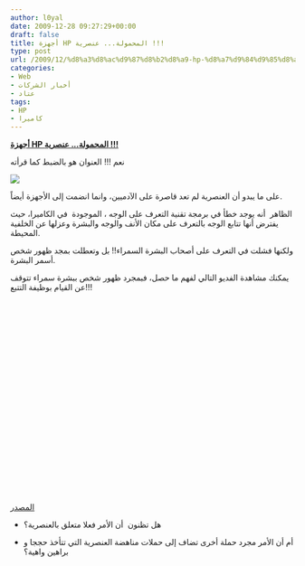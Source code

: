 ```yaml
---
author: l0yal
date: 2009-12-28 09:27:29+00:00
draft: false
title: أجهزة HP المحمولة... عنصرية !!!
type: post
url: /2009/12/%d8%a3%d8%ac%d9%87%d8%b2%d8%a9-hp-%d8%a7%d9%84%d9%85%d8%ad%d9%85%d9%88%d9%84%d8%a9-%d8%b9%d9%86%d8%b5%d8%b1%d9%8a%d8%a9/
categories:
- Web
- أخبار الشركات
- عتاد
tags:
- HP
- كاميرا
---
```


[**أجهزة HP المحمولة... عنصرية !!!**](http://www.it-scoop.com/2009/12/%d8%a3%d8%ac%d9%87%d8%b2%d8%a9-hp-%d8%a7%d9%84%d9%85%d8%ad%d9%85%d9%88%d9%84%d8%a9-%d8%b9%d9%86%d8%b5%d8%b1%d9%8a%d8%a9/)


نعم !!! العنوان هو بالضبط كما قرأته

[![](http://www.it-scoop.com/wp-content/uploads/2009/12/Black-man.jpg)
](http://www.it-scoop.com/2009/12/%d8%a3%d8%ac%d9%87%d8%b2%d8%a9-hp-%d8%a7%d9%84%d9%85%d8%ad%d9%85%d9%88%d9%84%d8%a9-%d8%b9%d9%86%d8%b5%d8%b1%d9%8a%d8%a9/)

على ما يبدو أن العنصرية لم تعد قاصرة على الآدميين، وانما انضمت إلى الأجهزة أيضاً.

الظاهر  أنه يوجد خطأ في برمجة تقنية التعرف على الوجه ، الموجودة  في الكاميرا، حيث يفترض أنها تتابع الوجه بالتعرف على مكان الأنف والوجه والبشرة وعزلها عن الخلفية المحيطة.

ولكنها فشلت في التعرف على أصحاب البشرة السمراء!! بل وتعطلت بمجد ظهور شخص أسمر البشرة.

يمكنك مشاهدة الفديو التالي لفهم ما حصل، فبمجرد ظهور شخص ببشرة سمراء تتوقف عن القيام بوظيفة التتبع!!!

<object classid="clsid:d27cdb6e-ae6d-11cf-96b8-444553540000" width="425" codebase="http://download.macromedia.com/pub/shockwave/cabs/flash/swflash.cab#version=6,0,40,0" height="344"><embed src="http://www.youtube.com/v/R-vGGBBPyIc&hl=fr_FR&fs=1&" allowscriptaccess="always" height="344" width="425" allowfullscreen="true" type="application/x-shockwave-flash"></embed></object>

[المصدر](http://news.bbc.co.uk/2/hi/technology/8429634.stm)

- هل تظنون  أن الأمر فعلا متعلق بالعنصرية؟

- أم أن الأمر مجرد حملة أخرى تضاف إلى حملات مناهضة العنصرية التي تتأخذ حججا و براهين واهية؟
